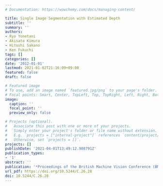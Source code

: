 ```yaml
---
# Documentation: https://wowchemy.com/docs/managing-content/

title: Single Image Segmentation with Estimated Depth
subtitle: ''
summary: ''
authors:
- Ryo Yonetani
- Akisato Kimura
- Hitoshi Sakano
- Ken Fukuchi
tags: []
categories: []
date: '2012-01-01'
lastmod: 2021-01-02T21:16:09+09:00
featured: false
draft: false

# Featured image
# To use, add an image named `featured.jpg/png` to your page's folder.
# Focal points: Smart, Center, TopLeft, Top, TopRight, Left, Right, BottomLeft, Bottom, BottomRight.
image:
  caption: ''
  focal_point: ''
  preview_only: false

# Projects (optional).
#   Associate this post with one or more of your projects.
#   Simply enter your project's folder or file name without extension.
#   E.g. `projects = ["internal-project"]` references `content/project/deep-learning/index.md`.
#   Otherwise, set `projects = []`.
projects: []
publishDate: '2021-04-01T13:49:12.908791Z'
publication_types:
- '1'
abstract: ''
publication: '*Proceedings of the British Machine Vision Conference (BMVC)*'
url_pdf: https://doi.org/10.5244/C.26.28
doi: 10.5244/C.26.28
---
```

